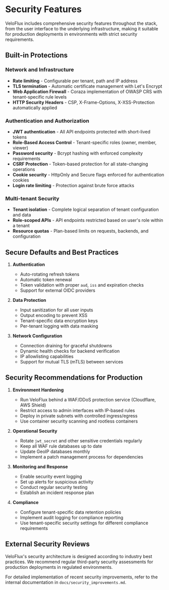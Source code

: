 # Security Features

VeloFlux includes comprehensive security features throughout the stack, from the user interface to the underlying infrastructure, making it suitable for production deployments in environments with strict security requirements.

## Built-in Protections

### Network and Infrastructure
- **Rate limiting** - Configurable per tenant, path and IP address
- **TLS termination** - Automatic certificate management with Let's Encrypt
- **Web Application Firewall** - Coraza implementation of OWASP CRS with tenant-specific rule levels
- **HTTP Security Headers** - CSP, X-Frame-Options, X-XSS-Protection automatically applied

### Authentication and Authorization
- **JWT authentication** - All API endpoints protected with short-lived tokens
- **Role-Based Access Control** - Tenant-specific roles (owner, member, viewer)
- **Password security** - Bcrypt hashing with enforced complexity requirements
- **CSRF Protection** - Token-based protection for all state-changing operations
- **Cookie security** - HttpOnly and Secure flags enforced for authentication cookies
- **Login rate limiting** - Protection against brute force attacks

### Multi-tenant Security
- **Tenant isolation** - Complete logical separation of tenant configuration and data
- **Role-scoped APIs** - API endpoints restricted based on user's role within a tenant
- **Resource quotas** - Plan-based limits on requests, backends, and configuration

## Secure Defaults and Best Practices

1. **Authentication**
   - Auto-rotating refresh tokens
   - Automatic token renewal
   - Token validation with proper `aud`, `iss` and expiration checks
   - Support for external OIDC providers

2. **Data Protection**
   - Input sanitization for all user inputs
   - Output encoding to prevent XSS
   - Tenant-specific data encryption keys
   - Per-tenant logging with data masking

3. **Network Configuration**
   - Connection draining for graceful shutdowns
   - Dynamic health checks for backend verification
   - IP allowlisting capabilities
   - Support for mutual TLS (mTLS) between services

## Security Recommendations for Production

1. **Environment Hardening**
   - Run VeloFlux behind a WAF/DDoS protection service (Cloudflare, AWS Shield)
   - Restrict access to admin interfaces with IP-based rules
   - Deploy in private subnets with controlled ingress/egress
   - Use container security scanning and rootless containers

2. **Operational Security**
   - Rotate `jwt_secret` and other sensitive credentials regularly
   - Keep all WAF rule databases up to date
   - Update GeoIP databases monthly
   - Implement a patch management process for dependencies

3. **Monitoring and Response**
   - Enable security event logging
   - Set up alerts for suspicious activity
   - Conduct regular security testing
   - Establish an incident response plan

4. **Compliance**
   - Configure tenant-specific data retention policies
   - Implement audit logging for compliance reporting
   - Use tenant-specific security settings for different compliance requirements

## External Security Reviews

VeloFlux's security architecture is designed according to industry best practices. We recommend regular third-party security assessments for production deployments in regulated environments.

For detailed implementation of recent security improvements, refer to the internal documentation in `docs/security_improvements.md`.

